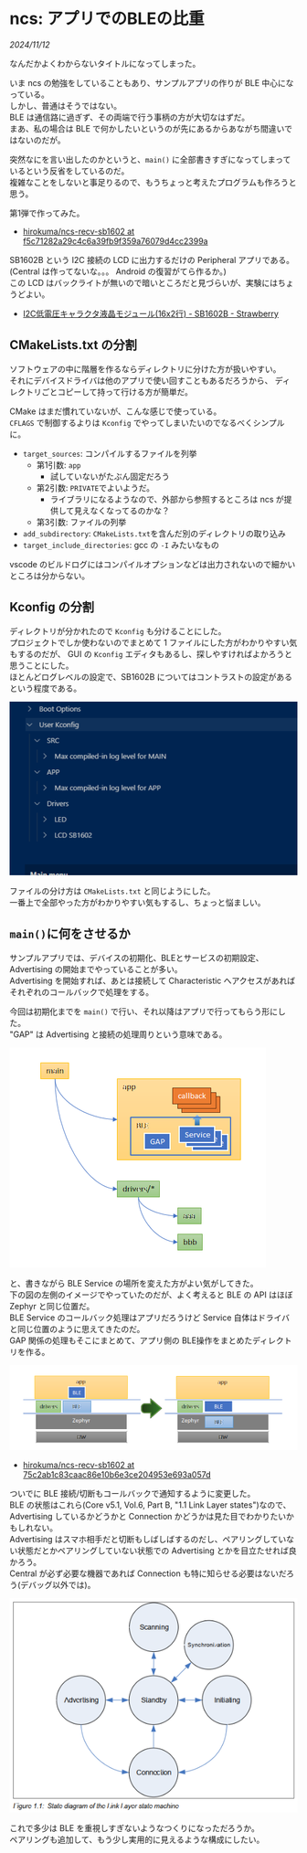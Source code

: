 # ncs: アプリでのBLEの比重

_2024/11/12_

なんだかよくわからないタイトルになってしまった。

いま ncs の勉強をしていることもあり、サンプルアプリの作りが BLE 中心になっている。  
しかし、普通はそうではない。  
BLE は通信路に過ぎず、その両端で行う事柄の方が大切なはずだ。  
まあ、私の場合は BLE で何かしたいというのが先にあるからあながち間違いではないのだが。

突然なにを言い出したのかというと、`main()` に全部書きすぎになってしまっているという反省をしているのだ。  
複雑なことをしないと事足りるので、もうちょっと考えたプログラムも作ろうと思う。

第1弾で作ってみた。

* [hirokuma/ncs-recv-sb1602 at f5c71282a29c4c6a39fb9f359a76079d4cc2399a](https://github.com/hirokuma/ncs-recv-sb1602/tree/f5c71282a29c4c6a39fb9f359a76079d4cc2399a)

SB1602B という I2C 接続の LCD に出力するだけの Peripheral アプリである。  
(Central は作ってないな。。。 Android の復習がてら作るか。)  
この LCD はバックライトが無いので暗いところだと見づらいが、実験にはちょうどよい。

* [I2C低電圧キャラクタ液晶モジュール(16x2行) - SB1602B - Strawberry](https://strawberry-linux.com/catalog/items?code=27001)

## CMakeLists.txt の分割

ソフトウェアの中に階層を作るならディレクトリに分けた方が扱いやすい。  
それにデバイスドライバは他のアプリで使い回すこともあるだろうから、
ディレクトリごとコピーして持って行ける方が簡単だ。

CMake はまだ慣れていないが、こんな感じで使っている。  
`CFLAGS` で制御するよりは `Kconfig` でやってしまいたいのでなるべくシンプルに。

* `target_sources`: コンパイルするファイルを列挙
  * 第1引数: `app`
    * 試していないがたぶん固定だろう
  * 第2引数: `PRIVATE`でよいようだ。
    * ライブラリになるようなので、外部から参照するところは ncs が提供して見えなくなってるのかな？
  * 第3引数: ファイルの列挙
* `add_subdirectory`: `CMakeLists.txt`を含んだ別のディレクトリの取り込み
* `target_include_directories`: gcc の `-I` みたいなもの

vscode のビルドログにはコンパイルオプションなどは出力されないので細かいところは分からない。

## Kconfig の分割

ディレクトリが分かれたので `Kconfig` も分けることにした。  
プロジェクトでしか使わないのでまとめて 1 ファイルにした方がわかりやすい気もするのだが、
GUI の `Kconfig` エディタもあるし、探しやすければよかろうと思うことにした。  
ほとんどログレベルの設定で、SB1602B についてはコントラストの設定があるという程度である。

![image](20241112a-1.png)

ファイルの分け方は `CMakeLists.txt` と同じようにした。  
一番上で全部やった方がわかりやすい気もするし、ちょっと悩ましい。

## `main()`に何をさせるか

サンプルアプリでは、デバイスの初期化、BLEとサービスの初期設定、Advertising の開始までやっていることが多い。  
Advertising を開始すれば、あとは接続して Characteristic へアクセスがあればそれぞれのコールバックで処理をする。

今回は初期化までを `main()` で行い、それ以降はアプリで行ってもらう形にした。  
"GAP" は Advertising と接続の処理周りという意味である。

![image](20241112a-2.png)

と、書きながら BLE Service の場所を変えた方がよい気がしてきた。  
下の図の左側のイメージでやっていたのだが、よく考えると BLE の API はほぼ Zephyr と同じ位置だ。  
BLE Service のコールバック処理はアプリだろうけど Service 自体はドライバと同じ位置のように思えてきたのだ。  
GAP 関係の処理もそこにまとめて、アプリ側の BLE操作をまとめたディレクトリを作る。

![image](20241112a-3.png)

* [hirokuma/ncs-recv-sb1602 at 75c2ab1c83caac86e10b6e3ce204953e693a057d](https://github.com/hirokuma/ncs-recv-sb1602/tree/75c2ab1c83caac86e10b6e3ce204953e693a057d)

ついでに BLE 接続/切断もコールバックで通知するように変更した。  
BLE の状態はこれら(Core v5.1, Vol.6, Part B, "1.1 Link Layer states")なので、Advertising しているかどうかと Connection かどうかは見た目でわかりたいかもしれない。  
Advertising はスマホ相手だと切断もしばしばするのだし、ペアリングしていない状態だとかペアリングしていない状態での Advertising とかを目立たせれば良かろう。  
Central が必ず必要な機器であれば Connection も特に知らせる必要はないだろう(デバッグ以外では)。

![image](20241112a-5.png)

これで多少は BLE を重視しすぎないようなつくりになっただろうか。  
ペアリングも追加して、もう少し実用的に見えるような構成にしたい。
